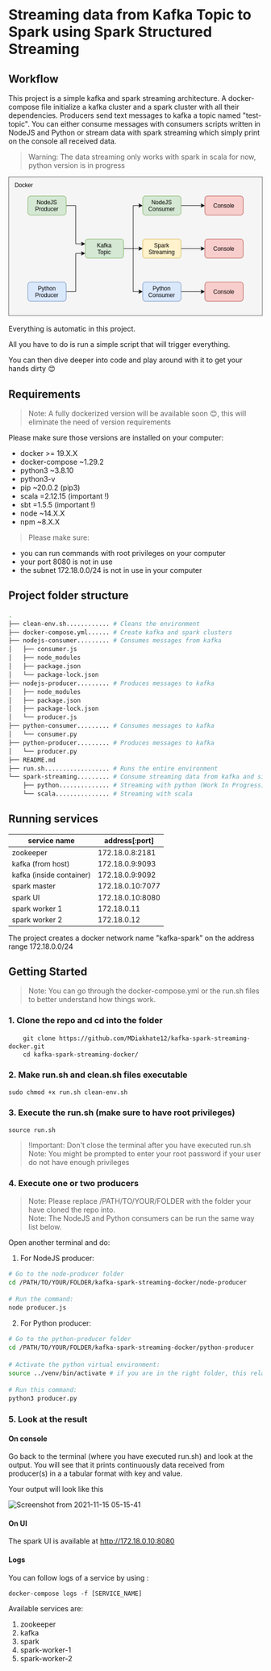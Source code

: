 # Streaming data from Kafka Topic to Spark using Spark Structured Streaming

## Workflow

This project is a simple kafka and spark streaming architecture.
A docker-compose file initialize a kafka cluster and a spark cluster with all their dependencies.
Producers send text messages to kafka a topic named "test-topic".
You can either consume messages with consumers scripts written in NodeJS and Python or stream data with spark streaming which simply print on the console all received data.

> Warning: The data streaming only works with spark in scala for now, python version is in progress

<img src="architecture.png" />

Everything is automatic in this project.

All you have to do is run a simple script that will trigger everything.

You can then dive deeper into code and play around with it to get your hands dirty 😊

## Requirements

> Note: A fully dockerized version will be available soon 😊, this will eliminate the need of version requirements 

Please make sure those versions are installed on your computer:
*   docker >= 19.X.X
*   docker-compose ~1.29.2
*   python3 ~3.8.10
*   python3-v
*   pip ~20.0.2 (pip3)
*   scala =2.12.15 (important !)
*   sbt =1.5.5 (important !)
*   node ~14.X.X
*   npm ~8.X.X

> Please make sure:
*   you can run commands with root privileges on your computer
*   your port 8080 is not in use
*   the subnet 172.18.0.0/24 is not in use in your computer

## Project folder structure
```bash
.
├── clean-env.sh............ # Cleans the environment
├── docker-compose.yml...... # Create kafka and spark clusters
├── nodejs-consumer......... # Consumes messages from kafka
│   ├── consumer.js
│   ├── node_modules
│   ├── package.json
│   └── package-lock.json
├── nodejs-producer......... # Produces messages to kafka
│   ├── node_modules
│   ├── package.json
│   ├── package-lock.json
│   └── producer.js
├── python-consumer......... # Consumes messages to kafka
│   └── consumer.py
├── python-producer......... # Produces messages to kafka
│   └── producer.py
├── README.md
├── run.sh.................. # Runs the entire environment
└── spark-streaming......... # Consume streaming data from kafka and sinks to console
    ├── python.............. # Streaming with python (Work In Progress)
    └── scala............... # Streaming with scala
```

## Running services

| service name             | address[:port]   |
|--------------------------|------------------|
| zookeeper                | 172.18.0.8:2181  |
| kafka (from host)        | 172.18.0.9:9093  |
| kafka (inside container) | 172.18.0.9:9092  |
| spark master             | 172.18.0.10:7077 |
| spark UI                 | 172.18.0.10:8080 |
| spark worker 1           | 172.18.0.11      |
| spark worker 2           | 172.18.0.12      |

The project creates a docker network name "kafka-spark" on the address range 172.18.0.0/24

## Getting Started

> Note: You can go through the docker-compose.yml or the run.sh files to better understand how things work. 

### 1. Clone the repo and cd into the folder
```
    git clone https://github.com/MDiakhate12/kafka-spark-streaming-docker.git
    cd kafka-spark-streaming-docker/
```

### 2. Make run.sh and clean.sh files executable
```
sudo chmod +x run.sh clean-env.sh
```

### 3. Execute the run.sh (make sure to have root privileges) 
```
source run.sh
```
> !Important: Don't close the terminal after you have executed run.sh <br>
> Note: You might be prompted to enter your root password if your user do not have enough privileges

### 4. Execute one or two producers
> Note: Please replace /PATH/TO/YOUR/FOLDER with the folder your have cloned the repo into. <br>
> Note: The NodeJS and Python consumers can be run the same way list below.

Open another terminal and do:

1. For NodeJS producer:
```bash
# Go to the node-producer folder
cd /PATH/TO/YOUR/FOLDER/kafka-spark-streaming-docker/node-producer

# Run the command:
node producer.js
```
2.  For Python producer:

```bash
# Go to the python-producer folder
cd /PATH/TO/YOUR/FOLDER/kafka-spark-streaming-docker/python-producer

# Activate the python virtual environment:
source ../venv/bin/activate # if you are in the right folder, this relative path should work

# Run this command:
python3 producer.py
```
### 5. Look at the result

#### On console
Go back to the terminal (where you have executed run.sh) and look at the output.
You will see that it prints continuously data received from producer(s) in a a tabular format with key and value.

Your output will look like this

![Screenshot from 2021-11-15 05-15-41](https://user-images.githubusercontent.com/46793415/141721499-a248453e-4a7f-4d5e-88ea-c353de7922b9.png)

#### On UI

The spark UI is available at http://172.18.0.10:8080

#### Logs

You can follow logs of a service by using : <br>

```
docker-compose logs -f [SERVICE_NAME]
```

Available services are:
1.  zookeeper
2.  kafka
3.  spark
4.  spark-worker-1
5.  spark-worker-2

